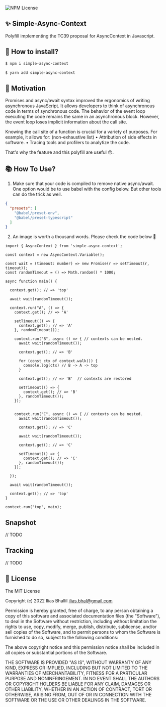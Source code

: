 ![NPM License](https://img.shields.io/npm/l/simple-async-context)

## ✨ Simple-Async-Context
Polyfill implementing the TC39 proposal for AsyncContext in Javascript.

## 💼 How to install?

```sh
$ npm i simple-async-context
```
```sh
$ yarn add simple-async-context
```

## 💪 Motivation
Promises and async/await syntax improved the ergonomics of writing asynchronous JavaScript. It allows developers to think of asynchronous code in terms of synchronous code. The behavior of the event loop executing the code remains the same in an asynchronous block. However, the event loop loses implicit information about the call site.

Knowing the call site of a function is crucial for a variety of purposes. For example, it allows for: (non-exhaustive list)
	•	Attribution of side effects in software.
	•	Tracing tools and profilers to analytize the code.
  
That's why the feature and this polyfill are useful 🙃.


## 📚 How To Use?

1. Make sure that your code is compiled to remove native async/await. One option would be to use babel with the config below. But other tools can do the trick as well.

```json
{
  "presets": [
    "@babel/preset-env",
    "@babel/preset-typescript"
  ]
}
```


2. An image is worth a thousand words.
Please check the code below 🫡

```tsx
import { AsyncContext } from 'simple-async-context';

const context = new AsyncContext.Variable();

const wait = (timeout: number) => new Promise(r => setTimeout(r, timeout));
const randomTimeout = () => Math.random() * 1000;

async function main() {

  context.get(); // => 'top'

  await wait(randomTimeout());

  context.run("A", () => {
    context.get(); // => 'A'

    setTimeout(() => {
      context.get(); // => 'A'
    }, randomTimeout());

    context.run("B", async () => { // contexts can be nested.
      await wait(randomTimeout());

      context.get(); // => 'B'

      for (const ctx of context.walk()) {
        console.log(ctx) // B -> A -> top
      }

      context.get(); // => 'B'  // contexts are restored 

      setTimeout(() => {
        context.get(); // => 'B'
      }, randomTimeout());
    });


    context.run("C", async () => { // contexts can be nested.
      await wait(randomTimeout());

      context.get(); // => 'C'

      await wait(randomTimeout());

      context.get(); // => 'C' 

      setTimeout(() => {
        context.get(); // => 'C'
      }, randomTimeout());
    });

  });

  await wait(randomTimeout());

  context.get(); // => 'top'
}

context.run("top", main);

```

## Snapshot

// TODO

## Tracking

// TODO


## :book: License

The MIT License

Copyright (c) 2022 Ilias Bhallil <ilias.bhal@gmail.com>

Permission is hereby granted, free of charge, to any person obtaining a copy
of this software and associated documentation files (the "Software"), to deal
in the Software without restriction, including without limitation the rights
to use, copy, modify, merge, publish, distribute, sublicense, and/or sell
copies of the Software, and to permit persons to whom the Software is
furnished to do so, subject to the following conditions:

The above copyright notice and this permission notice shall be included in all
copies or substantial portions of the Software.

THE SOFTWARE IS PROVIDED "AS IS", WITHOUT WARRANTY OF ANY KIND, EXPRESS OR
IMPLIED, INCLUDING BUT NOT LIMITED TO THE WARRANTIES OF MERCHANTABILITY,
FITNESS FOR A PARTICULAR PURPOSE AND NONINFRINGEMENT. IN NO EVENT SHALL THE
AUTHORS OR COPYRIGHT HOLDERS BE LIABLE FOR ANY CLAIM, DAMAGES OR OTHER
LIABILITY, WHETHER IN AN ACTION OF CONTRACT, TORT OR OTHERWISE, ARISING FROM,
OUT OF OR IN CONNECTION WITH THE SOFTWARE OR THE USE OR OTHER DEALINGS IN THE
SOFTWARE.
